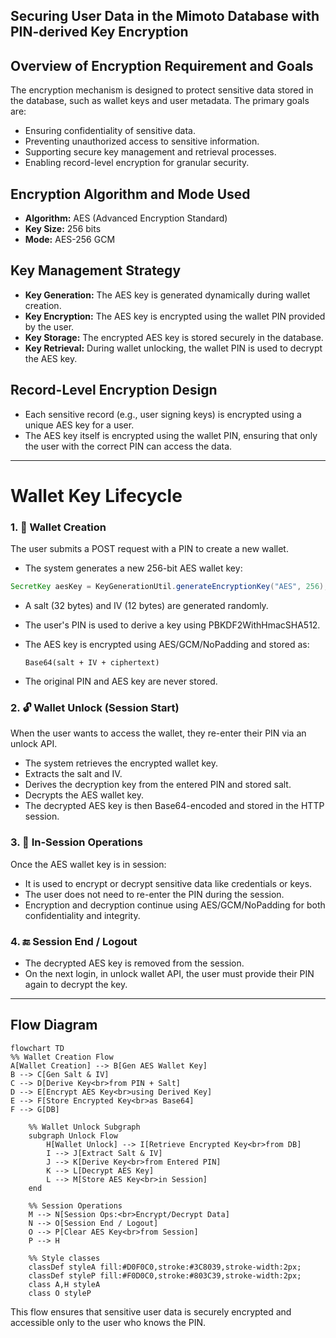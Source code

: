 ## Securing User Data in the Mimoto Database with PIN-derived Key Encryption


## Overview of Encryption Requirement and Goals

The encryption mechanism is designed to protect sensitive data stored in the database, such as wallet keys and user metadata. The primary goals are:

- Ensuring confidentiality of sensitive data.
- Preventing unauthorized access to sensitive information.
- Supporting secure key management and retrieval processes.
- Enabling record-level encryption for granular security.

## Encryption Algorithm and Mode Used

- **Algorithm:** AES (Advanced Encryption Standard)
- **Key Size:** 256 bits
- **Mode:** AES-256 GCM

## Key Management Strategy

- **Key Generation:** The AES key is generated dynamically during wallet creation.
- **Key Encryption:** The AES key is encrypted using the wallet PIN provided by the user.
- **Key Storage:** The encrypted AES key is stored securely in the database.
- **Key Retrieval:** During wallet unlocking, the wallet PIN is used to decrypt the AES key.

## Record-Level Encryption Design

- Each sensitive record (e.g., user signing keys) is encrypted using a unique AES key for a user.
- The AES key itself is encrypted using the wallet PIN, ensuring that only the user with the correct PIN can access the data.
---
# Wallet Key Lifecycle

### 1. 🔧 Wallet Creation
The user submits a POST request with a PIN to create a new wallet.

- The system generates a new 256-bit AES wallet key:
```java
SecretKey aesKey = KeyGenerationUtil.generateEncryptionKey("AES", 256);
```
- A salt (32 bytes) and IV (12 bytes) are generated randomly.
- The user's PIN is used to derive a key using PBKDF2WithHmacSHA512.
- The AES key is encrypted using AES/GCM/NoPadding and stored as:

    ```Base64(salt + IV + ciphertext)```
- The original PIN and AES key are never stored.

### 2. 🔓 **Wallet Unlock (Session Start)**
When the user wants to access the wallet, they re-enter their PIN via an unlock API.

- The system retrieves the encrypted wallet key.
- Extracts the salt and IV.
- Derives the decryption key from the entered PIN and stored salt.
- Decrypts the AES wallet key.
- The decrypted AES key is then Base64-encoded and stored in the HTTP session.
### 3. 🔐 **In-Session Operations**
Once the AES wallet key is in session:
- It is used to encrypt or decrypt sensitive data like credentials or keys.
-  The user does not need to re-enter the PIN during the session.
-  Encryption and decryption continue using AES/GCM/NoPadding for both confidentiality and integrity.

### 4. 🔚 **Session End / Logout**
- The decrypted AES key is removed from the session.
- On the next login, in unlock wallet API, the user must provide their PIN again to decrypt the key.

---

## Flow Diagram

```mermaid
flowchart TD
%% Wallet Creation Flow
A[Wallet Creation] --> B[Gen AES Wallet Key]
B --> C[Gen Salt & IV]
C --> D[Derive Key<br>from PIN + Salt]
D --> E[Encrypt AES Key<br>using Derived Key]
E --> F[Store Encrypted Key<br>as Base64]
F --> G[DB]

    %% Wallet Unlock Subgraph
    subgraph Unlock Flow
        H[Wallet Unlock] --> I[Retrieve Encrypted Key<br>from DB]
        I --> J[Extract Salt & IV]
        J --> K[Derive Key<br>from Entered PIN]
        K --> L[Decrypt AES Key]
        L --> M[Store AES Key<br>in Session]
    end

    %% Session Operations
    M --> N[Session Ops:<br>Encrypt/Decrypt Data]
    N --> O[Session End / Logout]
    O --> P[Clear AES Key<br>from Session]
    P --> H

    %% Style classes
    classDef styleA fill:#D0F0C0,stroke:#3C8039,stroke-width:2px;
    classDef styleP fill:#F0D0C0,stroke:#803C39,stroke-width:2px;
    class A,H styleA
    class O styleP
```
This flow ensures that sensitive user data is securely encrypted and accessible only to the user who knows the PIN.